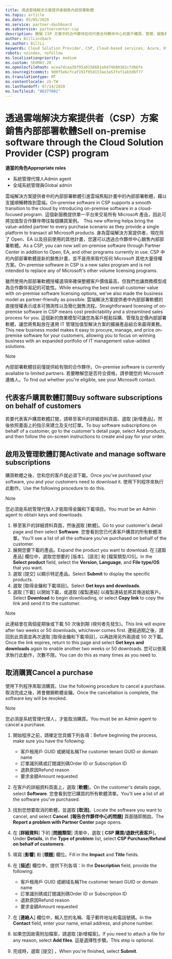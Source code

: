 ```yaml
---
title: 透過雲端解決方案提供者銷售內部部署軟體
ms.topic: article
ms.date: 05/05/2020
ms.service: partner-dashboard
ms.subservice: partnercenter-csp
description: 瞭解 CSP 方案中的合作夥伴如何代表合作夥伴中心的客戶購買、管理、銷售和取消內部部署軟體訂閱。
author: BillLinzbach
ms.author: BillLi
keywords: Cloud Solution Provider, CSP, Cloud-based services, Azure, Office 365, Dynamics, CSP partner, sell in CSP, direct partner, direct CSP partner, indirect CSP reseller, direct CSP, indirect CSP, direct model, indirect model, indirect reseller, indirect provider, provider, distributor, cloud solution provider program, 雲端解決方案提供者, 雲端式服務, 雲端解決方案提供者合作夥伴, 過雲端解決方案提供者銷售, 直接合作夥伴, 間接雲端解決方案提供者合作夥伴, 間接雲端解決方案提供者經銷商, 直接雲端解決方案提供者, 間接雲端解決方案提供者, 直接模型, 間接模型, 間接經銷商, 間接提供者, 提供者, 散發者, 雲端解決方案提供者計畫
robots: noindex, nofollow
ms.localizationpriority: medium
ms.custom: SEOMAY.20
ms.openlocfilehash: ecea7dcaa30f95a0156681e6d74b80382cfd66fe
ms.sourcegitcommit: 9d0f5e6cfcaf191f95d153ae3a53fef1ab3d6f77
ms.translationtype: MT
ms.contentlocale: zh-TW
ms.lasthandoff: 07/14/2020
ms.locfileid: "86377601"
---
```

# <a name="sell-on-premise-software-through-the-cloud-solution-provider-csp-program"></a><span data-ttu-id="9a9a5-104">透過雲端解決方案提供者（CSP）方案銷售內部部署軟體</span><span class="sxs-lookup"><span data-stu-id="9a9a5-104">Sell on-premise software through the Cloud Solution Provider (CSP) program</span></span>

<span data-ttu-id="9a9a5-105">**適當的角色**</span><span class="sxs-lookup"><span data-stu-id="9a9a5-105">**Appropriate roles**</span></span>

- <span data-ttu-id="9a9a5-106">系統管理代理人</span><span class="sxs-lookup"><span data-stu-id="9a9a5-106">Admin agent</span></span>
- <span data-ttu-id="9a9a5-107">全域系統管理員</span><span class="sxs-lookup"><span data-stu-id="9a9a5-107">Global admin</span></span>

<span data-ttu-id="9a9a5-108">雲端解決方案提供者中的內部部署軟體引進雲端焦點計畫中的內部部署軟體，藉以支援順暢轉換到雲端。</span><span class="sxs-lookup"><span data-stu-id="9a9a5-108">On-premise software in CSP supports a smooth transition to the cloud by introducing on-premise software in a cloud-focused program.</span></span><span data-ttu-id="9a9a5-109">  這個新服務提供單一平台來交易所有 Microsoft 產品，因此可將加值型合作夥伴帶往每個購買案例。</span><span class="sxs-lookup"><span data-stu-id="9a9a5-109">  This new offering helps bring the value-added partner to every purchase scenario as they provide a single platform to transact all Microsoft products.</span></span> <span data-ttu-id="9a9a5-110">身為雲端解決方案提供者，現在除了 Open、EA 以及目前使用的其他計畫，您還可以透過合作夥伴中心銷售內部部署軟體。</span><span class="sxs-lookup"><span data-stu-id="9a9a5-110">As a CSP, you can now sell on-premise software through Partner Center in addition to Open, EA, and other programs currently in use.</span></span> <span data-ttu-id="9a9a5-111">CSP 中的內部部署軟體是新的銷售計畫，並不是用來取代任何 Microsoft 其他大量授權方案。</span><span class="sxs-lookup"><span data-stu-id="9a9a5-111">On-premise software in CSP is a new sales program and is not intended to replace any of Microsoft's other volume licensing programs.</span></span> 
 
<span data-ttu-id="9a9a5-112">雖然使用內部部署軟體授權選項來確保整體客戶價值最高，但我們也讓商務模型成為合作夥伴易記的可能性。</span><span class="sxs-lookup"><span data-stu-id="9a9a5-112">While ensuring the best overall customer value with on-premise software licensing options, we've also made the business model as partner-friendly as possible.</span></span> <span data-ttu-id="9a9a5-113">雲端解決方案提供者中內部部署軟體的直接授權表示成本可預測性以及簡化銷售流程。</span><span class="sxs-lookup"><span data-stu-id="9a9a5-113">Straightforward licensing of on-premise software in CSP means cost predictability and a streamlined sales process for you.</span></span> <span data-ttu-id="9a9a5-114">這個新的商業模型可讓您為客戶輕鬆採購、管理及定價內部部署軟體，讓您將焦點放在運用 IT 管理加值型解決方案的擴展產品組合來贏得業務。</span><span class="sxs-lookup"><span data-stu-id="9a9a5-114">This new business model makes it easy to procure, manage, and price on-premise software for your customers, allowing you to focus on winning business with an expanded portfolio of IT management value-added solutions.</span></span> 

>[!NOTE]
><span data-ttu-id="9a9a5-115">內部部署軟體目前僅提供給有限的合作夥伴。</span><span class="sxs-lookup"><span data-stu-id="9a9a5-115">On-premise software is currently available to limited partners.</span></span> <span data-ttu-id="9a9a5-116">若要瞭解您是否符合資格，請參閱您的 Microsoft 連絡人。</span><span class="sxs-lookup"><span data-stu-id="9a9a5-116">To find out whether you're eligible, see your Microsoft contact.</span></span> 


## <a name="buy-software-subscriptions-on-behalf-of-customers"></a><span data-ttu-id="9a9a5-117">代表客戶購買軟體訂閱</span><span class="sxs-lookup"><span data-stu-id="9a9a5-117">Buy software subscriptions on behalf of customers</span></span>

<span data-ttu-id="9a9a5-118">若要代表客戶購買軟體訂閱，請移至客戶的詳細資料頁面、選取 \[新增產品\]，然後依照畫面上的指示來建立及支付訂單。</span><span class="sxs-lookup"><span data-stu-id="9a9a5-118">To buy software subscriptions on behalf of a customer, go to the customer's detail page, select Add products, and then follow the on-screen instructions to create and pay for your order.</span></span>

## <a name="activate-and-manage-software-subscriptions"></a><span data-ttu-id="9a9a5-119">啟用及管理軟體訂閱</span><span class="sxs-lookup"><span data-stu-id="9a9a5-119">Activate and manage software subscriptions</span></span>

<span data-ttu-id="9a9a5-120">購買軟體之後，您和您的客戶就必須下載。</span><span class="sxs-lookup"><span data-stu-id="9a9a5-120">Once you've purchased your software, you and your customers need to download it.</span></span> <span data-ttu-id="9a9a5-121">使用下列程序來執行此動作。</span><span class="sxs-lookup"><span data-stu-id="9a9a5-121">Use the following procedure to do this.</span></span> 

>[!NOTE]
><span data-ttu-id="9a9a5-122">您必須是系統管理代理人才能取得金鑰和下載項目。</span><span class="sxs-lookup"><span data-stu-id="9a9a5-122">You must be an Admin agent to obtain keys and downloads.</span></span> 

1. <span data-ttu-id="9a9a5-123">移至客戶的詳細資料頁面，然後選取 [軟體]。</span><span class="sxs-lookup"><span data-stu-id="9a9a5-123">Go to your customer's detail page and then select **Software**.</span></span> <span data-ttu-id="9a9a5-124">您會看到您已代表客戶購買的所有軟體清單。</span><span class="sxs-lookup"><span data-stu-id="9a9a5-124">You'll see a list of all the software you've purchased on behalf of the customer.</span></span> 
2.  <span data-ttu-id="9a9a5-125">展開您要下載的產品。</span><span class="sxs-lookup"><span data-stu-id="9a9a5-125">Expand the product you want to download.</span></span> <span data-ttu-id="9a9a5-126">在 [選取產品] 欄位中，選取您想要的 [版本]、[語言] 和 [檔案類型/OS]。</span><span class="sxs-lookup"><span data-stu-id="9a9a5-126">In the **Select product** field, select the **Version**, **Language**, and **File type/OS** that you want.</span></span> 
3.  <span data-ttu-id="9a9a5-127">選取 [提交] 以顯示特定產品。</span><span class="sxs-lookup"><span data-stu-id="9a9a5-127">Select **Submit** to display the specific products.</span></span> 
4.  <span data-ttu-id="9a9a5-128">選取 [取得金鑰和下載項目]。</span><span class="sxs-lookup"><span data-stu-id="9a9a5-128">Select **Get keys and downloads**.</span></span> 
5.  <span data-ttu-id="9a9a5-129">選取 [下載] 以開始下載，或選取 [複製連結] 以複製連結並將其傳送給客戶。</span><span class="sxs-lookup"><span data-stu-id="9a9a5-129">Select **Download** to begin downloading, or select **Copy link** to copy the link and send it to the customer.</span></span> 

>[!NOTE]
><span data-ttu-id="9a9a5-130">此連結會在兩個星期後或下載 50 次後到期 (視何者先發生)。</span><span class="sxs-lookup"><span data-stu-id="9a9a5-130">This link will expire after two weeks or 50 downloads, whichever comes first.</span></span> <span data-ttu-id="9a9a5-131">連結過期之後，請回到此頁面並再次選取 [取得金鑰和下載項目]，以再啟用另外兩週或 50 次下載。</span><span class="sxs-lookup"><span data-stu-id="9a9a5-131">Once the link expires, return to this page and select **Get keys and downloads** again to enable another two weeks or 50 downloads.</span></span> <span data-ttu-id="9a9a5-132">您可以依需求執行此動作，次數不限。</span><span class="sxs-lookup"><span data-stu-id="9a9a5-132">You can do this as many times as you need to.</span></span> 


## <a name="cancel-a-purchase"></a><span data-ttu-id="9a9a5-133">取消購買</span><span class="sxs-lookup"><span data-stu-id="9a9a5-133">Cancel a purchase</span></span>
<span data-ttu-id="9a9a5-134">使用下列程序來取消購買。</span><span class="sxs-lookup"><span data-stu-id="9a9a5-134">Use the following procedure to cancel a purchase.</span></span> <span data-ttu-id="9a9a5-135">取消完成之後，將會撤銷軟體金鑰。</span><span class="sxs-lookup"><span data-stu-id="9a9a5-135">Once the cancellation is complete, the software key will be revoked.</span></span> 

>[!NOTE]
><span data-ttu-id="9a9a5-136">您必須是系統管理代理人，才能取消購買。</span><span class="sxs-lookup"><span data-stu-id="9a9a5-136">You must be an Admin agent to cancel a purchase.</span></span> 

1.  <span data-ttu-id="9a9a5-137">開始程序之前，請確定您具備下列各項：</span><span class="sxs-lookup"><span data-stu-id="9a9a5-137">Before beginning the process, make sure you have the following:</span></span> 
    -   <span data-ttu-id="9a9a5-138">客戶租用戶 GUID 或網域名稱</span><span class="sxs-lookup"><span data-stu-id="9a9a5-138">The customer tenant GUID or domain name</span></span>
    -   <span data-ttu-id="9a9a5-139">訂單識別碼或訂閱識別碼</span><span class="sxs-lookup"><span data-stu-id="9a9a5-139">Order ID or Subscription ID</span></span>
    -   <span data-ttu-id="9a9a5-140">退款原因</span><span class="sxs-lookup"><span data-stu-id="9a9a5-140">Refund reason</span></span>
    -   <span data-ttu-id="9a9a5-141">要求金額</span><span class="sxs-lookup"><span data-stu-id="9a9a5-141">Amount requested</span></span>

2.  <span data-ttu-id="9a9a5-142">在客戶的詳細資料頁面上，選取 [**軟體**]。</span><span class="sxs-lookup"><span data-stu-id="9a9a5-142">On the customer's details page, select **Software**.</span></span> <span data-ttu-id="9a9a5-143">您會看到您已購買的所有軟體清單。</span><span class="sxs-lookup"><span data-stu-id="9a9a5-143">You'll see a list of all the software you've purchased.</span></span> 

3.  <span data-ttu-id="9a9a5-144">找到您想要取消的軟體，並選取 **\[取消\]**。</span><span class="sxs-lookup"><span data-stu-id="9a9a5-144">Locate the software you want to cancel, and select **Cancel**.</span></span> <span data-ttu-id="9a9a5-145">**\[報告合作夥伴中心的問題\]** 頁面隨即開啟。</span><span class="sxs-lookup"><span data-stu-id="9a9a5-145">The **Report a problem with Partner Center** page opens.</span></span> 

4.  <span data-ttu-id="9a9a5-146">在 [**詳細資料**] 下的 [**問題類型**] 清單中，選取 [ **CSP 購買/退款代表客戶**]。</span><span class="sxs-lookup"><span data-stu-id="9a9a5-146">Under **Details**, in the **Type of problem** list, select **CSP Purchase/Refund on behalf of customers**.</span></span>

5.  <span data-ttu-id="9a9a5-147">填寫 [**影響**] 和 [**標題**] 欄位。</span><span class="sxs-lookup"><span data-stu-id="9a9a5-147">Fill in the **Impact** and **Title** fields.</span></span> 

6.  <span data-ttu-id="9a9a5-148">在 [**描述**] 欄位中，提供下列各項：</span><span class="sxs-lookup"><span data-stu-id="9a9a5-148">In the **Description** field, provide the following:</span></span> 
    -   <span data-ttu-id="9a9a5-149">客戶租用戶 GUID 或網域名稱</span><span class="sxs-lookup"><span data-stu-id="9a9a5-149">The customer tenant GUID or domain name</span></span>
    -   <span data-ttu-id="9a9a5-150">訂單識別碼或訂閱識別碼</span><span class="sxs-lookup"><span data-stu-id="9a9a5-150">Order ID or Subscription ID</span></span>
    -   <span data-ttu-id="9a9a5-151">退款原因</span><span class="sxs-lookup"><span data-stu-id="9a9a5-151">Refund reason</span></span>
    -   <span data-ttu-id="9a9a5-152">要求金額</span><span class="sxs-lookup"><span data-stu-id="9a9a5-152">Amount requested</span></span>

7.  <span data-ttu-id="9a9a5-153">在 [**連絡人**] 欄位中，輸入您的名稱、電子郵件地址和電話號碼。</span><span class="sxs-lookup"><span data-stu-id="9a9a5-153">In the **Contact** field, enter your name, email address, and phone number.</span></span> 

8.  <span data-ttu-id="9a9a5-154">如果您因故需附加檔案，請選取 [新增檔案]。</span><span class="sxs-lookup"><span data-stu-id="9a9a5-154">If you need to attach a file for any reason, select **Add files**.</span></span> <span data-ttu-id="9a9a5-155">這是選擇性步驟。</span><span class="sxs-lookup"><span data-stu-id="9a9a5-155">This step is optional.</span></span> 

9.  <span data-ttu-id="9a9a5-156">完成時，選取 [提交]  。</span><span class="sxs-lookup"><span data-stu-id="9a9a5-156">When you're finished, select **Submit**.</span></span>